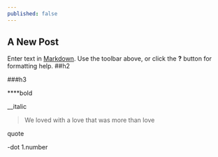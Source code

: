 ```yaml
---
published: false
---
```

## A New Post

Enter text in [Markdown](http://daringfireball.net/projects/markdown/). Use the toolbar above, or click the **?** button for formatting help.
##h2

###h3

****bold

__italic

> We loved with a love that was more than love

quote

-dot
1.number


